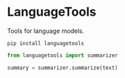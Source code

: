# LanguageTools

Tools for language models.

```shell
pip install languagetools
```

```python
from languagetools import summarizer

summary = summarizer.summarize(text)
```